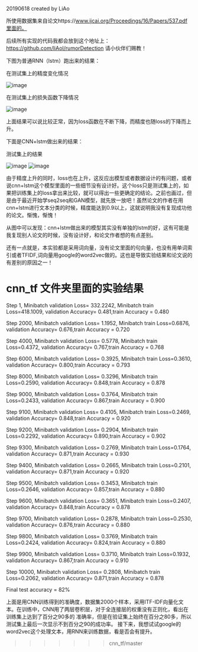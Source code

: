
20190618    created by LiAo

所使用数据集来自论文https://www.ijcai.org/Proceedings/16/Papers/537.pdf里面的。

后续所有实现的代码我都会放到这个地址上：https://github.com/liAoI/rumorDetection  请小伙伴们赐教！

下图为普通RNN（lstm）跑出来的结果：

在测试集上的精度变化情况

![image](https://github.com/liAoI/RNN-pytorch--/blob/master/images_result/2list.png)

在测试集上的损失函数下降情况

![image](https://github.com/liAoI/RNN-pytorch--/blob/master/images_result/2listloss.png)

上面结果可以说比较正常，因为loss函数在不断下降，而精度也随loss的下降而上升。

下面是CNN+lstm做出来的结果：

测试集上的结果

![image](https://github.com/liAoI/RNN-pytorch--/blob/master/images_result/newplot(3).png) ![image](https://github.com/liAoI/RNN-pytorch--/blob/master/images_result/newplot(2).png)

由于精度上升的同时，loss也在上升，这反应出模型或者数据设计的有问题，或者说cnn+lstm这个模型里面的一些细节没有设计好。这个loss只是测试集上的，如果把训练集上的loss拿出来比较，就可以得出一些更确定的结论。之前也画过，但是由于最近开始学seq2seq和GAN模型，就先放一放吧！虽然论文的作者在用cnn+lstm进行文本分类的时候，精度能达到0.9以上，这就说明我没有复现成功他的论文。惭愧，惭愧！

从图中可以发现：cnn+lstm做出来的模型其实没有单独的lstm的好，这有可能是我复现别人论文的时候，没有设计好，和论文作者想的有点差别。

还有一点就是，本实验都是采用词向量，没有论文里面的句向量，也没有用单词索引或者TFIDF,词向量用google的word2vec做的。这也是导致实验结果和论文说的有差别的原因之一！



# cnn_tf 文件夹里面的实验结果


Step 1, Minibatch validation Loss= 332.2242, Minibatch train Loss=418.1009, validation Accuracy= 0.481,train Accuracy = 0.480

Step 2000, Minibatch validation Loss= 1.1952, Minibatch train Loss=0.6876, validation Accuracy= 0.676,train Accuracy = 0.720

Step 4000, Minibatch validation Loss= 0.5778, Minibatch train Loss=0.4372, validation Accuracy= 0.767,train Accuracy = 0.768

Step 6000, Minibatch validation Loss= 0.3925, Minibatch train Loss=0.3610, validation Accuracy= 0.800,train Accuracy = 0.793

Step 8000, Minibatch validation Loss= 0.3296, Minibatch train Loss=0.2590, validation Accuracy= 0.848,train Accuracy = 0.878

Step 9000, Minibatch validation Loss= 0.3764, Minibatch train Loss=0.2433, validation Accuracy= 0.867,train Accuracy = 0.900

Step 9100, Minibatch validation Loss= 0.4105, Minibatch train Loss=0.2469, validation Accuracy= 0.848,train Accuracy = 0.920

Step 9200, Minibatch validation Loss= 0.2904, Minibatch train Loss=0.2292, validation Accuracy= 0.890,train Accuracy = 0.902

Step 9300, Minibatch validation Loss= 0.2769, Minibatch train Loss=0.1764, validation Accuracy= 0.871,train Accuracy = 0.930

Step 9400, Minibatch validation Loss= 0.2665, Minibatch train Loss=0.2101, validation Accuracy= 0.871,train Accuracy = 0.920

Step 9500, Minibatch validation Loss= 0.3453, Minibatch train Loss=0.2646, validation Accuracy= 0.857,train Accuracy = 0.880

Step 9600, Minibatch validation Loss= 0.3651, Minibatch train Loss=0.2407, validation Accuracy= 0.848,train Accuracy = 0.878

Step 9700, Minibatch validation Loss= 0.2878, Minibatch train Loss=0.2530, validation Accuracy= 0.876,train Accuracy = 0.880

Step 9800, Minibatch validation Loss= 0.3769, Minibatch train Loss=0.2424, validation Accuracy= 0.824,train Accuracy = 0.880

Step 9900, Minibatch validation Loss= 0.3710, Minibatch train Loss=0.1932, validation Accuracy= 0.867,train Accuracy = 0.910

Step 10000, Minibatch validation Loss= 0.2808, Minibatch train Loss=0.2062, validation Accuracy= 0.871,train Accuracy = 0.878

Final test accuracy = 82%

上面是用CNN训练得到的准确度，数据集2000个样本，采用ITF-IDF向量化文本。在训练中，CNN用了两层卷积层，对于全连接层的权重没有正则化，看出在训练集上达到了百分之90多的
准确率，但是在验证集上始终在百分之80多，所以测试集上最后一次显示不到百分之90的成功率。
接下来，我想试试google的word2vec这个处理文本，用RNN来训练数据，看是否会有提升。
>>>>>>> cnn_tf/master
